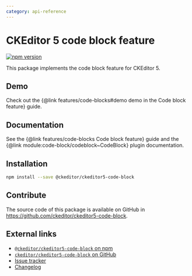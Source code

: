 ```yaml
---
category: api-reference
---
```


# CKEditor 5 code block feature

[![npm version](https://badge.fury.io/js/%40ckeditor%2Fckeditor5-code-block.svg)](https://www.npmjs.com/package/@ckeditor/ckeditor5-highlight)

This package implements the code block feature for CKEditor 5.

## Demo

Check out the {@link features/code-blocks#demo demo in the Code block feature} guide.

## Documentation

See the {@link features/code-blocks Code block feature} guide and the {@link module:code-block/codeblock~CodeBlock} plugin documentation.

## Installation

```bash
npm install --save @ckeditor/ckeditor5-code-block
```

## Contribute

The source code of this package is available on GitHub in https://github.com/ckeditor/ckeditor5-code-block.

## External links

* [`@ckeditor/ckeditor5-code-block` on npm](https://www.npmjs.com/package/@ckeditor/ckeditor5-code-block)
* [`ckeditor/ckeditor5-code-block` on GitHub](https://github.com/ckeditor/ckeditor5-code-block)
* [Issue tracker](https://github.com/ckeditor/ckeditor5/issues)
* [Changelog](https://github.com/ckeditor/ckeditor5-code-block/blob/master/CHANGELOG.md)
